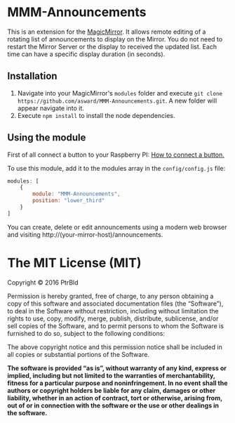 # MMM-Announcements
This is an extension for the [MagicMirror](https://github.com/MichMich/MagicMirror). It allows remote editing of a rotating list of announcements to display on the Mirror. You do not need to restart the Mirror Server or the display to received the updated list. Each time can have a specific display duration (in seconds).
## Installation
1. Navigate into your MagicMirror's `modules` folder and execute `git clone https://github.com/asward/MMM-Announcements.git`. A new folder will appear navigate into it.
2. Execute `npm install` to install the node dependencies.

## Using the module
First of all connect a button to your Raspberry PI: [How to connect a button.](http://razzpisampler.oreilly.com/ch07.html)

To use this module, add it to the modules array in the `config/config.js` file:
````javascript
modules: [
    {
        module: "MMM-Announcements",
        position: "lower_third"
    }
]
````
You can create, delete or edit announcements using a modern web browser and visiting http://(your-mirror-host)/announcements. 


The MIT License (MIT)
=====================

Copyright © 2016 PtrBld

Permission is hereby granted, free of charge, to any person
obtaining a copy of this software and associated documentation
files (the “Software”), to deal in the Software without
restriction, including without limitation the rights to use,
copy, modify, merge, publish, distribute, sublicense, and/or sell
copies of the Software, and to permit persons to whom the
Software is furnished to do so, subject to the following
conditions:

The above copyright notice and this permission notice shall be
included in all copies or substantial portions of the Software.

**The software is provided “as is”, without warranty of any kind, express or implied, including but not limited to the warranties of merchantability, fitness for a particular purpose and noninfringement. In no event shall the authors or copyright holders be liable for any claim, damages or other liability, whether in an action of contract, tort or otherwise, arising from, out of or in connection with the software or the use or other dealings in the software.**